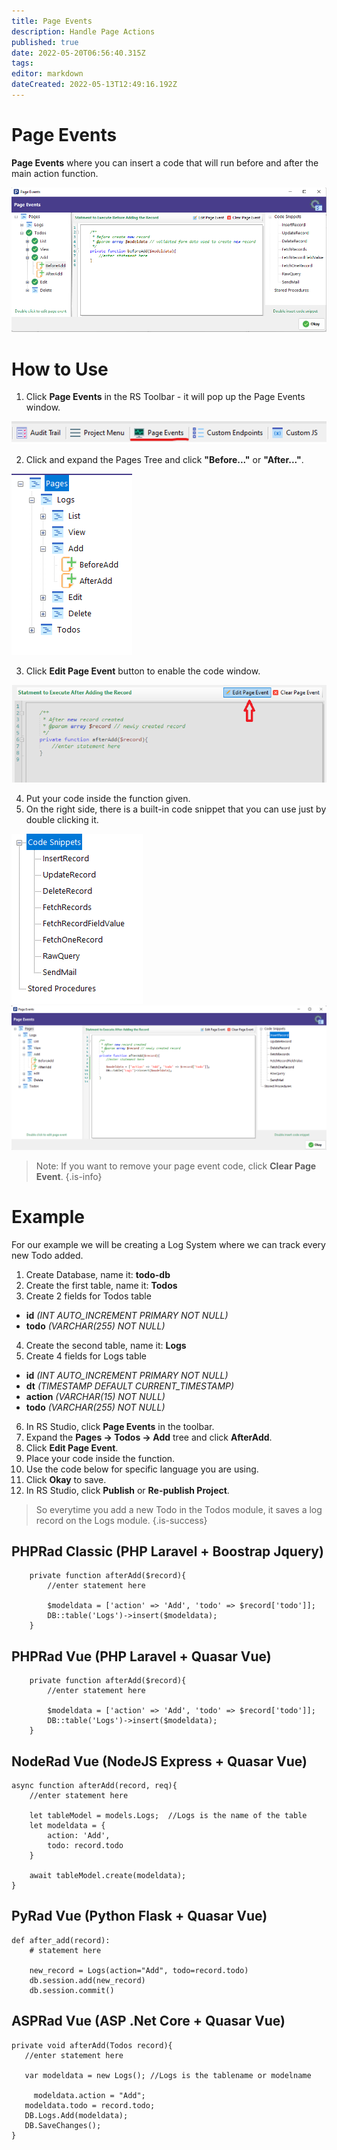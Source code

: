 ```yaml
---
title: Page Events
description: Handle Page Actions
published: true
date: 2022-05-20T06:56:40.315Z
tags: 
editor: markdown
dateCreated: 2022-05-13T12:49:16.192Z
---
```


# Page Events
**Page Events** where you can insert a code that will run before and after the main action function.

![page-events.png](/page-events/page-events.png)

# How to Use
1. Click **Page Events** in the RS Toolbar - it will pop up the Page Events window.

![1.png](/page-events/1.png)

2. Click and expand the Pages Tree and click **"Before..."** or **"After..."**.

![2.png](/page-events/2.png)

3. Click **Edit Page Event** button to enable the code window.

![3.png](/page-events/3.png)

4. Put your code inside the function given.
5. On the right side, there is a built-in code snippet that you can use just by double clicking it.

![4.png](/page-events/4.png)
![5.png](/page-events/5.png)

> Note: If you want to remove your page event code, click **Clear Page Event**.
{.is-info}


# Example
For our example we will be creating a Log System where we can track every new Todo added.

1. Create Database, name it: **todo-db**
2. Create the first table, name it: **Todos**
3. Create 2 fields for Todos table
- **id** *(INT AUTO_INCREMENT PRIMARY NOT NULL)*
- **todo** *(VARCHAR(255) NOT NULL)*

4. Create the second table, name it: **Logs**
5. Create 4 fields for Logs table
- **id** *(INT AUTO_INCREMENT PRIMARY NOT NULL)*
- **dt** *(TIMESTAMP DEFAULT CURRENT_TIMESTAMP)*
- **action** *(VARCHAR(15) NOT NULL)*
- **todo** *(VARCHAR(255) NOT NULL)*

6. In RS Studio, click **Page Events** in the toolbar.
7. Expand the **Pages -> Todos -> Add** tree and click **AfterAdd**.
8. Click **Edit Page Event**.
9. Place your code inside the function.
10. Use the code below for specific language you are using.
11. Click **Okay** to save.
12. In RS Studio, click **Publish** or **Re-publish Project**.

> So everytime you add a new Todo in the Todos module, it saves a log record on the Logs module.
{.is-success}


## PHPRad Classic (PHP Laravel + Boostrap Jquery)
```
    private function afterAdd($record){
        //enter statement here
        
        $modeldata = ['action' => 'Add', 'todo' => $record['todo']];
        DB::table('Logs')->insert($modeldata);
    }
```

## PHPRad Vue (PHP Laravel + Quasar Vue)
```
    private function afterAdd($record){
        //enter statement here
        
        $modeldata = ['action' => 'Add', 'todo' => $record['todo']];
        DB::table('Logs')->insert($modeldata);
    }
```

## NodeRad Vue (NodeJS Express + Quasar Vue)
```
async function afterAdd(record, req){
    //enter statement here
    
    let tableModel = models.Logs;  //Logs is the name of the table
    let modeldata = {
        action: 'Add',
        todo: record.todo
    }
    
    await tableModel.create(modeldata);
}
```

## PyRad Vue (Python Flask + Quasar Vue)
```
def after_add(record):
    # statement here
    
    new_record = Logs(action="Add", todo=record.todo)
    db.session.add(new_record)
    db.session.commit()
```

## ASPRad Vue (ASP .Net Core + Quasar Vue)
```
private void afterAdd(Todos record){
   //enter statement here
            
   var modeldata = new Logs(); //Logs is the tablename or modelname
            
	 modeldata.action = "Add";
   modeldata.todo = record.todo;
   DB.Logs.Add(modeldata);
   DB.SaveChanges();
}
```